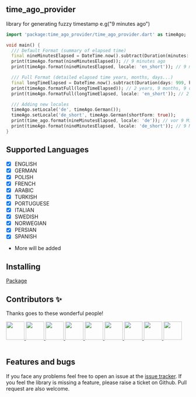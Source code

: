 ## time_ago_provider
library for generating fuzzy timestamp e.g("9 minutes ago")

```dart
import 'package:time_ago_provider/time_ago_provider.dart' as timeAgo;

void main() {
  /// Default Format (summary of elapsed time)
  final nineMinutesElapsed = DateTime.now().subtract(Duration(minutes: 9));
  print(timeAgo.format(nineMinutesElapsed)); // 9 minutes ago
  print(timeAgo.format(nineMinutesElapsed, locale: 'en_short')); // 9 min

  /// Full Format (detailed elapsed time years, months, days...)
  final longTimeElapsed = DateTime.now().subtract(Duration(days: 999, hours: 6, minutes: 8, seconds: 3));
  print(timeAgo.formatFull(longTimeElapsed)); // 2 years, 9 months, 9 days, 6 hours, 8 minutes, 3 seconds
  print(timeAgo.formatFull(longTimeElapsed, locale: 'en_short')); // 2 yr, 9 mo, 9 d, 6 h, 8 min, 3 sec

  /// Adding new locales
  timeAgo.setLocale('de', timeAgo.German());
  timeAgo.setLocale('de_short', timeAgo.German(shortForm: true));
  print(time_ago.format(nineMinutesElapsed, locale: 'de')); // vor 9 Minuten
  print(timeAgo.format(nineMinutesElapsed, locale: 'de_short')); // 9 Min.
}
```

## Supported Languages
- [x] ENGLISH
- [x] GERMAN
- [x] POLISH
- [x] FRENCH
- [x] ARABIC
- [x] TURKISH
- [x] PORTUGUESE
- [x] ITALIAN
- [x] SWEDISH
- [x] NORWEGIAN
- [x] PERSIAN
- [x] SPANISH
- More will be added

## Installing
[Package](https://pub.dartlang.org/packages/time_ago_provider)


## Contributors ✨
Thanks goes to these wonderful people!<br>
<table>
  <tr>
    <a href="https://github.com/l7ssha">
      <img width="50" height="50" src="https://github.com/l7ssha.png">
    </a>
  </tr>
  <tr>
    <a href="https://github.com/veneno261">
      <img width="50" height="50" src="https://github.com/veneno261.png">
    </a>
  </tr>
  <tr>
    <a href="https://github.com/hacioguz">
      <img width="50" height="50" src="https://github.com/hacioguz.png">
    </a>
  </tr>
  <tr>
    <a href="https://github.com/bgoktugozdemir">
      <img width="50" height="50" src="https://github.com/bgoktugozdemir.png">
    </a>
  </tr>
  <tr>
    <a href="https://github.com/luizeof">
      <img width="50" height="50" src="https://github.com/luizeof.png">
    </a>
  </tr>
  <tr>
    <a href="https://github.com/TommasoAzz">
      <img width="50" height="50" src="https://github.com/TommasoAzz.png">
    </a>
  </tr>
  <tr>
    <a href="https://github.com/andreasusego">
      <img width="50" height="50" src="https://github.com/andreasusego.png">
    </a>
  </tr>
  <tr>
    <a href="https://github.com/tavanarad">
      <img width="50" height="50" src="https://github.com/tavanarad.png">
    </a>
  </tr>
  <tr>
    <a href="https://github.com/baldomerocho">
      <img width="50" height="50" src="https://github.com/baldomerocho.png">
    </a>
  </tr>
</table>


## Features and bugs
If you face any problems feel free to open an issue at the [issue tracker][tracker]. If you feel the library is missing a feature, please raise a ticket on Github. Pull request are also welcome.

[tracker]: https://github.com/BaderEddineOuaich/time_ago_provider/issues

